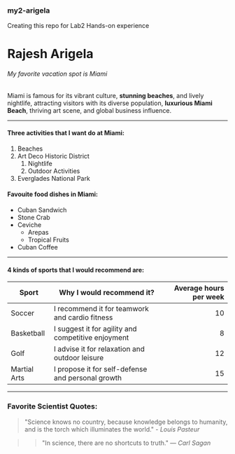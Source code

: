 ### my2-arigela
Creating this repo for Lab2 Hands-on experience

# Rajesh Arigela
###### My favorite vacation spot is Miami

Miami is famous for its vibrant culture, **stunning beaches**, and lively nightlife, attracting visitors with its diverse population, **luxurious Miami Beach**, thriving art scene, and global business influence.

***

#### Three activities that I want do at Miami:
1. Beaches
2. Art Deco Historic District
    1. Nightlife
    5. Outdoor Activities
3. Everglades National Park

#### Favouite food dishes in Miami:
* Cuban Sandwich
* Stone Crab
* Ceviche
   * Arepas
   * Tropical Fruits
* Cuban Coffee


---

#### 4 kinds of sports that I would recommend are:

| Sport | Why I would recommend it? | Average hours per week |
| --- | --- | ---: |
| Soccer | I recommend it for teamwork and cardio fitness | 10 |
| Basketball | I suggest it for agility and competitive enjoyment | 8 |
| Golf | I advise it for relaxation and outdoor leisure | 12 |
| Martial Arts | I propose it for self-defense and personal growth | 15 |

---

### Favorite Scientist Quotes:
> "Science knows no country, because knowledge belongs to humanity, and is the torch which illuminates the world." - *Louis Pasteur*

>> "In science, there are no shortcuts to truth." — *Carl Sagan*